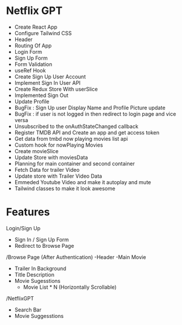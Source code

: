 # Netflix GPT

- Create React App
- Configure Tailwind CSS
- Header
- Routing Of App
- Login Form
- Sign Up Form
- Form Validation
- useRef Hook
- Create Sign Up User Account
- Implement Sign In User API
- Create Redux Store With userSlice
- Implemented Sign Out
- Update Profile
- BugFix : Sign Up user Display Name and Profile Picture update
- BugFix : if user is not logged in then redirect to login page and vice versa
- Unsubscribed to the onAuthStateChanged callback
- Register TMDB API and Create an app and get access token
- Get data from tmbd now playing movies list api
- Custom hook for nowPlaying Movies
- Create movieSlice
- Update Store with moviesData
- Planning for main container and second container
- Fetch Data for trailer Video
- Update store with Trailer Video Data
- Emmeded Youtube Video and make it autoplay and mute
- Tailwind classes to make it look awesome

# Features

Login/Sign Up

- Sign In / Sign Up Form
- Redirect to Browse Page

/Browse Page (After Authentication)
-Header
-Main Movie

- Trailer In Background
- Title Description
- Movie Sugesstions
  - Movie List \* N (Horizontally Scrollable)

/NetflixGPT

- Search Bar
- Movie Suggesstions
